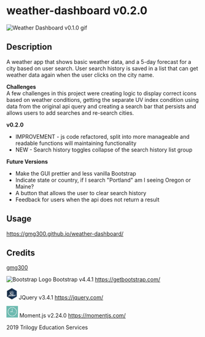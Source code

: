 # weather-dashboard v0.2.0

<img alt="Weather Dashboard v0.1.0 gif" src="assets/images/weather-dashboard_0-1-0.gif">


## Description
A weather app that shows basic weather data, and a 5-day forecast for a city based on user search. User search history is saved in a list that can get weather data again when the user clicks on the city name.

**Challenges**  
A few challenges in this project were creating logic to display correct icons based on weather conditions, getting the separate UV index condition using data from the original api query and creating a search bar that persists and allows users to add searches and re-search cities.  

**v0.2.0**
* IMPROVEMENT - js code refactored, split into more manageable and readable functions will maintaining functionality
* NEW - Search history toggles collapse of the search history list group

**Future Versions**
* Make the GUI prettier and less vanilla Bootstrap
* Indicate state or country, if I search "Portland" am I seeing Oregon or Maine?
* A button that allows the user to clear search history
* Feedback for users when the api does not return a result


## Usage
https://gmg300.github.io/weather-dashboard/


## Credits
[gmg300](https://github.com/gmg300)

<img alt="Bootstrap Logo" src="https://upload.wikimedia.org/wikipedia/commons/b/b2/Bootstrap_logo.svg" width="30" height="30"> Bootstrap v4.4.1 https://getbootstrap.com/

<img alt="JQuery Logo" src="assets/images/JQuery-logo.png" width="28" height="30"> JQuery v3.4.1 https://jquery.com/

<img alt="Moment.js Logo" src="assets/images/momentjs-logo.png" width="30" height="30"> Moment.js v2.24.0 https://momentjs.com/

2019 Trilogy Education Services



